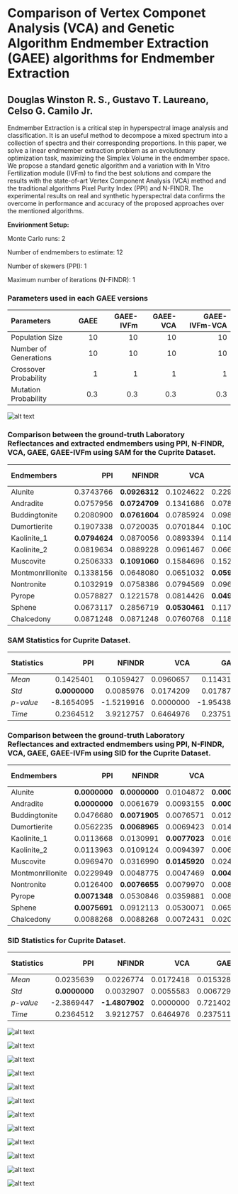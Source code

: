 # Comparison of Vertex Componet Analysis (VCA) and Genetic Algorithm Endmember Extraction (GAEE) algorithms for Endmember Extraction

## Douglas Winston R. S., Gustavo T. Laureano, Celso G. Camilo Jr.

Endmember Extraction is a critical step in hyperspectral image analysis and classification. It is an useful method to decompose a mixed spectrum into a collection of spectra and their corresponding proportions. In this paper, we solve a linear endmember extraction problem as an evolutionary optimization task, maximizing the Simplex Volume in the endmember space. We propose a standard genetic algorithm and a variation with In Vitro Fertilization module (IVFm) to find the best solutions and compare the results with the state-of-art Vertex Component Analysis (VCA) method and the traditional algorithms Pixel Purity Index (PPI) and N-FINDR. The experimental results on real and synthetic hyperspectral data confirms the overcome in performance and accuracy of the proposed approaches over the mentioned algorithms.

**Envirionment Setup:**

Monte Carlo runs: 2 

Number of endmembers to estimate: 12 

Number of skewers (PPI): 1 

Maximum number of iterations (N-FINDR): 1 

### Parameters used in each GAEE versions

| Parameters            |   GAEE |   GAEE-IVFm |   GAEE-VCA |   GAEE-IVFm-VCA |
|:----------------------|-------:|------------:|-----------:|----------------:|
| Population Size       |   10   |        10   |       10   |            10   |
| Number of Generations |   10   |        10   |       10   |            10   |
| Crossover Probability |    1   |         1   |        1   |             1   |
| Mutation Probability  |    0.3 |         0.3 |        0.3 |             0.3 |

![alt text](./IMAGES/Convergence.png)

### Comparison between the ground-truth Laboratory Reflectances and extracted endmembers using PPI, N-FINDR, VCA, GAEE, GAEE-IVFm using SAM for the Cuprite Dataset.

| Endmembers       |       PPI |    NFINDR |       VCA |      GAEE |   GAEE-IVFm |   GAEE-VCA |   GAEE-IVFm-VCA |
|:-----------------|----------:|----------:|----------:|----------:|------------:|-----------:|----------------:|
| Alunite          | 0.3743766 | **0.0926312** | 0.1024622 | 0.2298149 |   0.2702546 |  0.0926313 |       0.0926313 |
| Andradite        | 0.0757956 | **0.0724709** | 0.1341686 | 0.0781961 |   0.0764906 |  0.0910315 |       0.1486823 |
| Buddingtonite    | 0.2080900 | **0.0761604** | 0.0785924 | 0.0983172 |   0.1091044 |  0.0874055 |       0.0874055 |
| Dumortierite     | 0.1907338 | 0.0720035 | 0.0701844 | 0.1006342 |   **0.0696474** |  0.1200692 |       0.0720841 |
| Kaolinite_1      | **0.0794624** | 0.0870056 | 0.0893394 | 0.1146590 |   0.0938499 |  0.1196266 |       0.1005831 |
| Kaolinite_2      | 0.0819634 | 0.0889228 | 0.0961467 | 0.0669184 |   **0.0623641** |  0.0722893 |       0.0756588 |
| Muscovite        | 0.2506333 | **0.1091060** | 0.1584696 | 0.1524159 |   0.1513114 |  0.1210606 |       0.2039574 |
| Montmonrillonite | 0.1338156 | 0.0648080 | 0.0651032 | **0.0594497** |   0.0655744 |  0.0677500 |       0.0677500 |
| Nontronite       | 0.1032919 | 0.0758386 | 0.0794569 | 0.0967941 |   **0.0752045** |  0.0856076 |       0.0758600 |
| Pyrope           | 0.0578827 | 0.1221578 | 0.0814426 | **0.0499651** |   0.0574612 |  0.0753179 |       0.0654097 |
| Sphene           | 0.0673117 | 0.2856719 | **0.0530461** | 0.1176103 |   0.0845717 |  0.0697771 |       0.0697771 |
| Chalcedony       | 0.0871248 | 0.0871248 | 0.0760768 | 0.1181731 |   0.1100913 |  **0.0752052** |       **0.0752052** |

### SAM Statistics for Cuprite Dataset. 

| Statistics   |        PPI |     NFINDR |       VCA |       GAEE |   GAEE-IVFm |   GAEE-VCA |   GAEE-IVFm-VCA |
|:-------------|-----------:|-----------:|----------:|-----------:|------------:|-----------:|----------------:|
| _Mean_       |  0.1425401 |  0.1059427 | 0.0960657 |  0.1143145 |   0.1084843 |  **0.0904520** |       0.0951107 |
| _Std_        |  **0.0000000** |  0.0085976 | 0.0174209 |  0.0178741 |   0.0099003 |  0.0032332 |       0.0069262 |
| _p-value_    | -8.1654095 | -1.5219916 | 0.0000000 | -1.9543837 |  **-1.4596427** |  0.9801816 |       0.1670730 |
| _Time_       |  0.2364512 |  3.9212757 | 0.6464976 |  0.2375110 |   0.2222395 |  **0.2173737** |       0.2213006 |

### Comparison between the ground-truth Laboratory Reflectances and extracted endmembers using PPI, N-FINDR, VCA, GAEE, GAEE-IVFm using SID for the Cuprite Dataset.

| Endmembers       |       PPI |    NFINDR |       VCA |      GAEE |   GAEE-IVFm |   GAEE-VCA |   GAEE-IVFm-VCA |
|:-----------------|----------:|----------:|----------:|----------:|------------:|-----------:|----------------:|
| Alunite          | **0.0000000** | **0.0000000** | 0.0104872 | **0.0000000** |   **0.0000000** |  **0.0000000** |       0.0106528 |
| Andradite        | **0.0000000** | 0.0061679 | 0.0093155 | **0.0000000** |   **0.0000000** |  0.0100446 |       0.0214284 |
| Buddingtonite    | 0.0476680 | **0.0071905** | 0.0076571 | 0.0123924 |   0.0242026 |  0.0093362 |       0.0093362 |
| Dumortierite     | 0.0562235 | **0.0068965** | 0.0069423 | 0.0145629 |   0.0163066 |  0.0237962 |       0.0075447 |
| Kaolinite_1      | 0.0113668 | 0.0130991 | **0.0077023** | 0.0168440 |   0.0117205 |  0.0177103 |       0.0121350 |
| Kaolinite_2      | 0.0113963 | 0.0109124 | 0.0094397 | 0.0063159 |   **0.0054108** |  0.0101429 |       0.0153737 |
| Muscovite        | 0.0969470 | 0.0316990 | **0.0145920** | 0.0248155 |   0.0436349 |  0.0189268 |       0.0616666 |
| Montmonrillonite | 0.0229949 | 0.0048775 | 0.0047469 | **0.0044385** |   0.0080385 |  0.0053146 |       0.0053146 |
| Nontronite       | 0.0126400 | **0.0076655** | 0.0079970 | 0.0087722 |   0.0079852 |  0.0089198 |       0.0081462 |
| Pyrope           | **0.0071348** | 0.0530846 | 0.0359881 | 0.0083927 |   0.0080508 |  0.0086308 |       0.0071437 |
| Sphene           | **0.0075691** | 0.0912113 | 0.0530071 | 0.0655979 |   0.0172249 |  0.0092748 |       0.0092748 |
| Chalcedony       | 0.0088268 | 0.0088268 | 0.0072431 | 0.0202989 |   0.0091401 |  **0.0066897** |       **0.0066897** |

### SID Statistics for Cuprite Dataset. 

| Statistics   |        PPI |     NFINDR |       VCA |      GAEE |   GAEE-IVFm |   GAEE-VCA |   GAEE-IVFm-VCA |
|:-------------|-----------:|-----------:|----------:|----------:|------------:|-----------:|----------------:|
| _Mean_       |  0.0235639 |  0.0226774 | 0.0172418 | 0.0153289 |   0.0132147 |  **0.0108133** |       0.0151940 |
| _Std_        |  **0.0000000** |  0.0032907 | 0.0055583 | 0.0067291 |   0.0033858 |  0.0003602 |       0.0026051 |
| _p-value_    | -2.3869447 | **-1.4807902** | 0.0000000 | 0.7214021 |   1.4862128 |  2.4259642 |       0.7518609 |
| _Time_       |  0.2364512 |  3.9212757 | 0.6464976 | 0.2375110 |   0.2222395 |  **0.2173737** |       0.2213006 |

![alt text](./IMAGES/Alunite_Endmember.png)

![alt text](./IMAGES/Andradite_Endmember.png)

![alt text](./IMAGES/Buddingtonite_Endmember.png)

![alt text](./IMAGES/Dumortierite_Endmember.png)

![alt text](./IMAGES/Kaolinite_1_Endmember.png)

![alt text](./IMAGES/Kaolinite_2_Endmember.png)

![alt text](./IMAGES/Muscovite_Endmember.png)

![alt text](./IMAGES/Montmonrillonite_Endmember.png)

![alt text](./IMAGES/Nontronite_Endmember.png)

![alt text](./IMAGES/Pyrope_Endmember.png)

![alt text](./IMAGES/Sphene_Endmember.png)

![alt text](./IMAGES/Chalcedony_Endmember.png)

